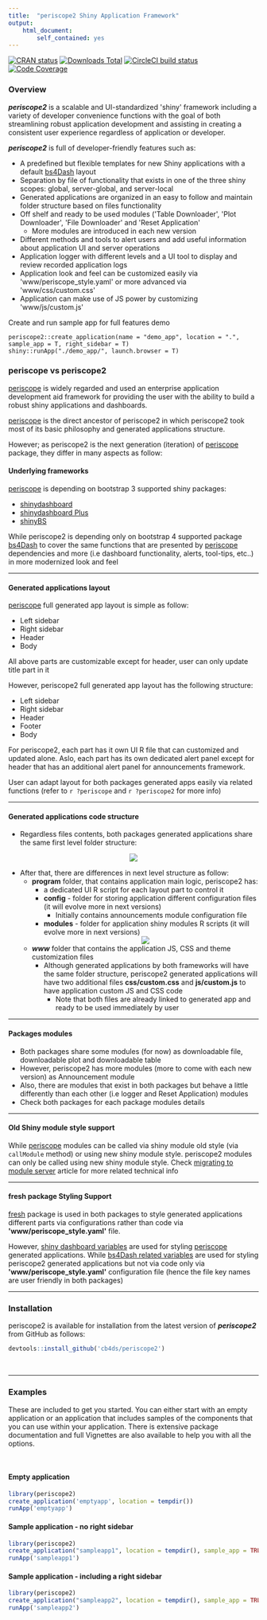```yaml
---
title:  "periscope2 Shiny Application Framework"
output: 
    html_document:
        self_contained: yes
---
```


<!-- badges: start -->
[![CRAN status](https://www.r-pkg.org/badges/version/periscope2)](https://CRAN.R-project.org/package=periscope2)
[![Downloads Total](http://cranlogs.r-pkg.org/badges/grand-total/periscope2)](https://cran.r-project.org/package=periscope2)
[![CircleCI build status](https://circleci.com/gh/Aggregate-Genius/periscope2.svg?style=svg)](https://app.circleci.com/pipelines/github/Aggregate-Genius/periscope2?branch=master)
[![Code Coverage](https://app.codecov.io/gh/Aggregate-Genius/periscope2/branch/master/graph/badge.svg)](https://app.codecov.io/gh/Aggregate-Genius/periscope2)
<!-- badges: end -->

### Overview

***periscope2*** is a scalable and UI-standardized 'shiny' framework including a variety of developer convenience functions with the goal of both streamlining robust application development and assisting in creating a consistent user experience regardless of application or developer.


***periscope2*** is full of developer-friendly features such as:

* A predefined but flexible templates for new Shiny applications with a default [bs4Dash](https://bs4dash.rinterface.com/) layout
* Separation by file of functionality that exists in one of the three shiny scopes: global, server-global, and server-local
* Generated applications are organized in an easy to follow and maintain folder structure based on files functionality
* Off shelf and ready to be used modules ('Table Downloader', 'Plot Downloader', 'File Downloader' and 'Reset Application'
  * More modules are introduced in each new version
* Different methods and tools to alert users and add useful information about application UI and server operations
* Application logger with different levels and a UI tool to display and review recorded application logs
* Application look and feel can be customized easily via 'www/periscope_style.yaml' or more advanced via 'www/css/custom.css'
* Application can make use of JS power by customizing 'www/js/custom.js'

Create and run sample app for full features demo

```{r}
periscope2::create_application(name = "demo_app", location = ".", sample_app = T, right_sidebar = T)
shiny::runApp("./demo_app/", launch.browser = T)
```

### periscope vs periscope2
[periscope](https://cran.r-project.org/web/packages/periscope/index.html) is widely regarded and used an enterprise application development aid framework for providing the user with the ability to build a robust shiny applications and dashboards.

[periscope](https://cran.r-project.org/web/packages/periscope/index.html) is the direct ancestor of periscope2 in which periscope2 took most of its basic philosophy and generated applications structure.

However; as periscope2 is the next generation (iteration) of [periscope](https://cran.r-project.org/web/packages/periscope/index.html) package, they differ in many aspects as follow:

#### Underlying frameworks
[periscope](https://cran.r-project.org/web/packages/periscope/index.html) is depending on bootstrap 3 supported shiny packages:

- [shinydashboard](https://cran.r-project.org/web/packages/shinydashboard/index.html)
- [shinydashboard Plus](https://cran.r-project.org/web/packages/shinydashboardPlus/index.html)
- [shinyBS](https://cran.r-project.org/web/packages/shinyBS/index.html)

While periscope2 is depending only on bootstrap 4 supported package [bs4Dash](https://cran.r-project.org/web/packages/bs4Dash/index.html) to cover the same functions that are presented by [periscope](https://cran.r-project.org/web/packages/periscope/index.html) dependencies and more (i.e dashboard functionality, alerts, tool-tips, etc..) in more modernized look and feel

----

#### Generated applications layout
[periscope](https://cran.r-project.org/web/packages/periscope/index.html) full generated app layout is simple as follow:

- Left sidebar
- Right sidebar
- Header
- Body

All above parts are customizable except for header, user can only update title part in it

However, periscope2 full generated app layout has the following structure:

- Left sidebar
- Right sidebar
- Header
- Footer
- Body

For periscope2, each part has it own UI R file that can customized and updated alone. Aslo, each part has its own dedicated alert panel except for header that has an additional alert panel for announcements framework.

User can adapt layout for both packages generated apps easily via related functions (refer to `r ?periscope` and `r ?periscope2` for more info)

-----

#### Generated applications code structure

- Regardless files contents, both packages generated applications share the same first level folder structure:

<center><img src="./vignettes/figures/App_Structure.png"></center>

- After that, there are differences in next level structure as follow:
  - **program** folder, that contains application main logic, periscope2 has:
    - a dedicated UI R script for each layout part to control it
    - **config**  - folder for storing application different configuration files (it will evolve more in next versions)
      - Initially contains announcements module configuration file
    - **modules**  - folder for application shiny modules R scripts (it will evolve more in next versions)
    <center><img src="./vignettes/figures/Program_Folder.png"></center>
  - ***www*** folder that contains the application JS, CSS and theme customization files
    - Although generated applications by both frameworks will have the same folder structure, periscope2 generated applications will have two additional files **css/custom.css** and **js/custom.js** to have application custom JS and CSS code
      - Note that both files are already linked to generated app and ready to be used immediately by user

----

#### Packages modules

- Both packages share some modules (for now) as downloadable file, downloadable plot and downloadable table
- However, periscope2 has more modules (more to come with each new version) as Announcement module
- Also, there are modules that exist in both packages but behave a little differently than each other (i.e logger and Reset Application) modules
- Check both packages for each package modules details

----

#### Old Shiny module style support

While [periscope](https://cran.r-project.org/web/packages/periscope/index.html) modules can be called via shiny module old style (via `callModule` method) or using new shiny module style.  periscope2 modules can only be called using new shiny module style. Check [migrating to module server](https://shiny.posit.co/r/articles/improve/modules/#migrating-from-callmodule-to-moduleserver) article for more related technical info

----

#### fresh package Styling Support
[fresh](https://dreamrs.github.io/fresh/) package is used in both packages to style generated applications different parts via configurations rather than code via **'www/periscope_style.yaml'** file.

However, [shiny dashboard variables](https://dreamrs.github.io/fresh/articles/vars-shinydashboard.html) are used for styling [periscope](https://cran.r-project.org/web/packages/periscope/index.html) generated applications. While [bs4Dash related variables](https://dreamrs.github.io/fresh/articles/vars-bs4dash.html) are used for styling periscope2 generated applications but not via code only via **'www/periscope_style.yaml'** configuration file (hence the file key names are user friendly in both packages)

-----

### Installation

periscope2 is available for installation from the
latest version of ***periscope2*** from GitHub as follows:

```r
devtools::install_github('cb4ds/periscope2')
```

<br/>

---

### Examples

These are included to get you started. You can either start with an empty application or an application that includes samples of the components that you can use within your application.  There is extensive package documentation and full Vignettes are also available to help you with all the options.

<br/>

#### Empty application

```r
library(periscope2)
create_application('emptyapp', location = tempdir())
runApp('emptyapp')
```


#### Sample application - no right sidebar

```r
library(periscope2)
create_application("sampleapp1", location = tempdir(), sample_app = TRUE)
runApp('sampleapp1')

```

#### Sample application - including a right sidebar

```r
library(periscope2)
create_application("sampleapp2", location = tempdir(), sample_app = TRUE, rightsidebar = TRUE)
runApp('sampleapp2')

```
